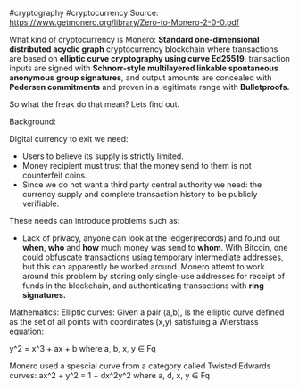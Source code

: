 #cryptography #cryptocurrency 
Source: https://www.getmonero.org/library/Zero-to-Monero-2-0-0.pdf

What kind of cryptocurrency is Monero: 
**Standard one-dimensional distributed acyclic graph** cryptocurrency blockchain where transactions are based on **elliptic curve cryptography using curve Ed25519**, transaction inputs are signed with **Schnorr-style multilayered linkable spontaneous anonymous** **group signatures**, and output amounts are concealed with **Pedersen commitments** and proven in a legitimate range with **Bulletproofs.** 

So what the freak do that mean? Lets find out.


Background:

Digital currency to exit we need:
- Users to believe its supply is strictly limited.
- Money recipient must trust that the money send to them is not counterfeit coins. 
- Since we do not want a third party central authority we need: the currency supply and complete transaction history to be publicly verifiable. 

These needs can introduce problems such as:
- Lack of privacy, anyone can look at the ledger(records) and found out **when**, **who** and  **how** much money was send to **whom**. With Bitcoin, one could obfuscate transactions using temporary intermediate addresses, but this can apparently be worked around.  Monero attemt to work around this problem by storing only single-use addresses for receipt of funds in the blockchain, and authenticating transactions with **ring signatures.**

Mathematics:
Elliptic curves: 
Given a pair (a,b), is the elliptic curve defined as the set of all points with coordinates (x,y) satisfuing a Wierstrass equation: 

y^2 = x^3 + ax + b where a, b, x, y ∈ Fq

Monero used a spescial curve from a category called Twisted Edwards curves:
ax^2 + y^2 = 1 + dx^2y^2 where a, d, x, y ∈ Fq

